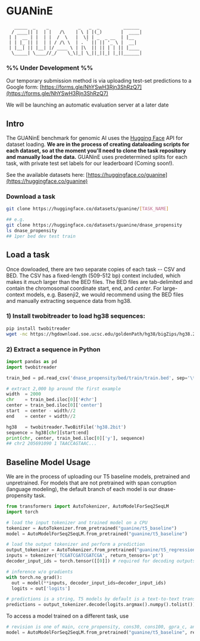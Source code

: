# GUANinE

```
   _____  _    _           _   _  _         ______ 
  / ____|| |  | |   /\    | \ | |(_)       |  ____|
 | |  __ | |  | |  /  \   |  \| | _  _ __  | |__   
 | | |_ || |  | | / /\ \  | . ` || || '_ \ |  __|  
 | |__| || |__| |/ ____ \ | |\  || || | | || |____ 
  \_____| \____//_/    \_\|_| \_||_||_| |_||______|
```
                                                   
### %% Under Development %% 

Our temporary submission method is via uploading test-set predictions to a Google form: [https://forms.gle/NhYSwH3Rjn3ShRzQ7](https://forms.gle/NhYSwH3Rjn3ShRzQ7)

We will be launching an automatic evaluation server at a later date


## Intro
The GUANinE benchmark for genomic AI uses the [Hugging Face](https://huggingface.co/) API for dataset loading. **We are in the process of creating dataloading scripts for each dataset, so at the moment you'll need to clone the task repository and manually load the data.** GUANinE uses predetermined splits for each task, with private test set labels for our leaderboard (Coming soon!).  

See the available datasets here: [https://huggingface.co/guanine](https://huggingface.co/guanine) 

### Download a task
```bash
git clone https://huggingface.co/datasets/guanine/[TASK_NAME]

## e.g. 
git clone https://huggingface.co/datasets/guanine/dnase_propensity 
ls dnase_propensity
## 1per bed dev test train

```  

## Load a task 
Once dowloaded, there are two separate copies of each task -- CSV and BED. The CSV has a fixed-length (509-512 bp) context included, which makes it *much* larger than the BED files. The BED files are tab-delimited and contain the chromosomal coordinate start, end, and *center*. For large-context models, e.g. Basenji2, we would recommend using the BED files and manually extracting sequence data from hg38.

### 1) Install twobitreader to load hg38 sequences:
```bash
pip install twobitreader
wget -nc https://hgdownload.soe.ucsc.edu/goldenPath/hg38/bigZips/hg38.2bit
```
### 2) Extract a sequence in Python 
```python
import pandas as pd
import twobitreader

train_bed = pd.read_csv('dnase_propensity/bed/train/train.bed', sep='\t')

# extract 2,000 bp around the first example
width  = 2000 
chr    = train_bed.iloc[0]['#chr']
center = train_bed.iloc[0]['center']  
start  = center - width//2
end    = center + width//2

hg38   = twobitreader.TwoBitFile('hg38.2bit')
sequence = hg38[chr][start:end]
print(chr, center, train_bed.iloc[0]['y'], sequence)
## chr2 205691090 1 TAACCAGTAAC...
```
## Baseline Model Usage 

We are in the process of uploading our T5 baseline models, pretrained and unpretrained. For models that are not pretrained with span corruption (language modeling), the default branch of each model is our dnase-propensity task. 

```python 
from transformers import AutoTokenizer, AutoModelForSeq2SeqLM
import torch

# load the input tokenizer and trained model on a CPU
tokenizer = AutoTokenizer.from_pretrained("guanine/t5_baseline")
model = AutoModelForSeq2SeqLM.from_pretrained("guanine/t5_baseline")

# load the output tokenizer and perform a prediction 
output_tokenizer = AutoTokenizer.from_pretrained("guanine/t5_regression_vocab")
inputs = tokenizer('TCGATCGATCGATCGA', return_tensors='pt') 
decoder_input_ids = torch.tensor([[0]]) # required for decoding outputs

# inference w/o gradients
with torch.no_grad():
  out = model(**inputs, decoder_input_ids=decoder_input_ids)
  logits = out['logits']

# predictions is a string, T5 models by default is a text-to-text transformer 
predictions = output_tokenizer.decode(logits.argmax().numpy().tolist())

```

To access a model trained on a different task, use 
```python
# revision is one of main, ccre_propensity, cons30, cons100, gpra_c, and gpra_d
model = AutoModelForSeq2SeqLM.from_pretrained("guanine/t5_baseline", revision='ccre_propensity')
```



